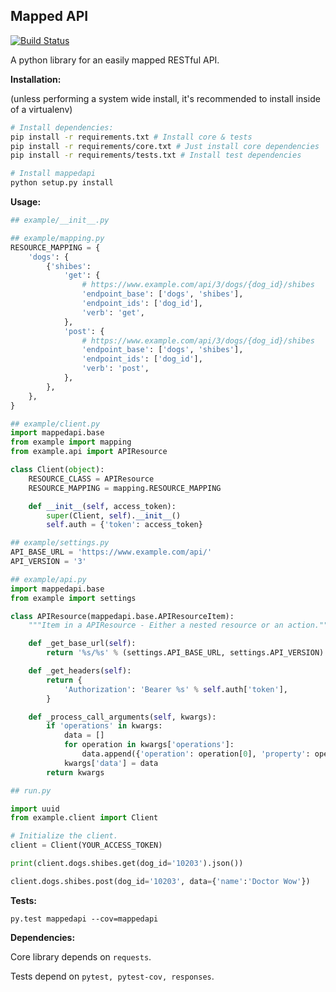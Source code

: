 ## Mapped API ##

[![Build Status](https://travis-ci.com/venuebook/mappedapi.svg?token=j1A1J2RZ8nCwcqmzbYLx&branch=master)](https://travis-ci.com/venuebook/mappedapi)

A python library for an easily mapped RESTful API.

**Installation:**

(unless performing a system wide install, it's recommended to install inside of a virtualenv)

```bash
# Install dependencies:
pip install -r requirements.txt # Install core & tests
pip install -r requirements/core.txt # Just install core dependencies
pip install -r requirements/tests.txt # Install test dependencies

# Install mappedapi
python setup.py install
```

**Usage:**

```python
## example/__init__.py

## example/mapping.py
RESOURCE_MAPPING = {
    'dogs': {
        {'shibes':
            'get': {
                # https://www.example.com/api/3/dogs/{dog_id}/shibes
                'endpoint_base': ['dogs', 'shibes'],
                'endpoint_ids': ['dog_id'],
                'verb': 'get',
            },
            'post': {
                # https://www.example.com/api/3/dogs/{dog_id}/shibes
                'endpoint_base': ['dogs', 'shibes'],
                'endpoint_ids': ['dog_id'],
                'verb': 'post',
            },
        },
    },
}

## example/client.py
import mappedapi.base
from example import mapping
from example.api import APIResource

class Client(object):
    RESOURCE_CLASS = APIResource
    RESOURCE_MAPPING = mapping.RESOURCE_MAPPING

    def __init__(self, access_token):
        super(Client, self).__init__()
        self.auth = {'token': access_token}

## example/settings.py
API_BASE_URL = 'https://www.example.com/api/'
API_VERSION = '3'

## example/api.py
import mappedapi.base
from example import settings

class APIResource(mappedapi.base.APIResourceItem):
    """Item in a APIResource - Either a nested resource or an action."""

    def _get_base_url(self):
        return '%s/%s' % (settings.API_BASE_URL, settings.API_VERSION)

    def _get_headers(self):
        return {
            'Authorization': 'Bearer %s' % self.auth['token'],
        }

    def _process_call_arguments(self, kwargs):
        if 'operations' in kwargs:
            data = []
            for operation in kwargs['operations']:
                data.append({'operation': operation[0], 'property': operation[1], 'value': operation[2]})
            kwargs['data'] = data
        return kwargs

## run.py

import uuid
from example.client import Client

# Initialize the client.
client = Client(YOUR_ACCESS_TOKEN)

print(client.dogs.shibes.get(dog_id='10203').json())

client.dogs.shibes.post(dog_id='10203', data={'name':'Doctor Wow'})
```

**Tests:**

```
py.test mappedapi --cov=mappedapi
```

**Dependencies:**

Core library depends on ``requests``.

Tests depend on ``pytest, pytest-cov, responses``.
